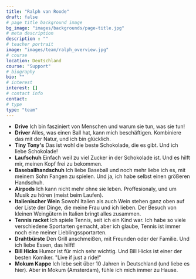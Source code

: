 ```yaml
---
title: "Ralph van Roode"
draft: false
# page title background image
bg_image: "images/backgrounds/page-title.jpg"
# meta description
description : ""
# teacher portrait
image: "images/team/ralph_overview.jpg"
# course
location: Deutschland
course: "Support"
# biography
bio: ""
# interest
interest: []
# contact info
contact:
# type
type: "team"
---
```


- **Drive** Ich bin fasziniert von Menschen und warum sie tun, was sie tun! 
- **Driver** Alles, was einen Ball hat, kann mich beschäftigen. Kombiniere das mit der Natur, und ich bin glücklich.
- **Tiny Tony's** Das ist wohl die beste Schokolade, die es gibt. Und ich liebe Schokolade!
- **Laufschuh** Einfach weil zu viel Zucker in der Schokolade ist. Und es hilft mir, meinen Kopf frei zu bekommen.
- **Baseballhandschuh** Ich liebe Baseball und noch mehr liebe ich es, mit meinem Sohn Fangen zu spielen. Und ja, ich habe selbst einen größeren Handschuh.
- **Airpods** Ich kann nicht mehr ohne sie leben. Proffesionaly, und um Musik zu hören (meist beim Laufen).
- **Italienischer Wein** Sowohl Italien als auch Wein stehen ganz oben auf der Liste der Dinge, die meine Frau und ich lieben. Der Besuch von kleinen Weingütern in Italien bringt alles zusammen. 
- **Tennis racket** Ich spiele Tennis, seit ich ein Kind war. Ich habe so viele verschiedene Sportarten gemacht, aber ich glaube, Tennis ist immer noch eine meiner Lieblingssportarten.
- **Drahtbürste** Den Grill anschmeißen, mit Freunden oder der Familie. Und ich liebe Essen, das hilft! 
- **Bill Hicks** Humor ist für mich sehr wichtig. Und Bill Hicks ist einer der besten Komiker. "Live if just a ride!"
- **Mokum Kappe** Ich lebe seit über 10 Jahren in Deutschland (und liebe es hier). Aber in Mokum (Amsterdam), fühle ich mich immer zu Hause.